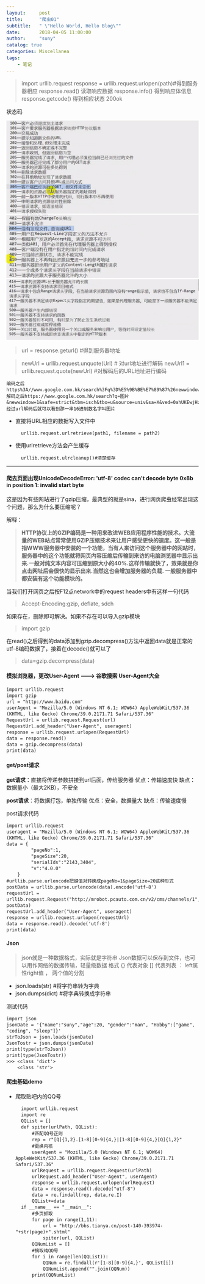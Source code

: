 ```yaml
---
layout:     post
title:      "爬虫01"
subtitle:   " \"Hello World, Hello Blog\""
date:       2018-04-05 11:00:00
author:     "suny"
catalog: true
categories: Miscellanea
tags:
    - 笔记
---
```


> import urllib.request
  response = urllib.request.urlopen(path)#得到服务器相应
  response.read() 读取响应数据
  response.info() 得到响应体信息
  response.getcode() 得到相应状态 200ok
	
状态码
	
<img src="/img/http响应状态V1.png"/>

<img src="/img/http响应状态V2.png"/>

<img src="/img/http响应状态V3.png"/>

> url = response.geturl() #得到服务器地址

> newUrl = urllib.request.unquote(Url) # 对url地址进行解码
> newUrl1 = urllib.request.quote(newUrl) #对解码后的URL地址进行编码

	编码之后https%3A//www.google.com.hk/search%3Fq%3D%E5%9B%BE%E7%89%87%26newwindow%3D1%26safe%3Dstrict
	解码之后https://www.google.com.hk/search?q=图片&newwindow=1&safe=strict&tbm=isch&tbo=u&source=univ&sa=X&ved=0ahUKEwjHzfzTxaraAhWDlZQKHU35D2kQsAQIKw&biw=1600&bih=769
	经过url解码后就可以看到那一串16进制数名字叫图片

- 直接将URL相应的数据写入文件中

		urllib.request.urlretrieve(path1, filename = path2)

- 使用urlretrieve方法会产生缓存

		urllib.request.ulrcleanup()#清楚缓存


---
#### 爬去页面出现**UnicodeDecodeError: 'utf-8' codec can't decode byte 0x8b in position 1: invalid start byte**

这是因为有些网站进行了gzip压缩，最典型的就是sina，进行网页爬虫经常出现这个问题，那么为什么要压缩呢？

解释：
> **HTTP协议上的GZIP编码是一种用来改进WEB应用程序性能的技术。大流量的WEB站点常常使用GZIP压缩技术来让用户感受更快的速度。这一般是指WWW服务器中安装的一个功能，当有人来访问这个服务器中的网站时，服务器中的这个功能就将网页内容压缩后传输到来访的电脑浏览器中显示出来.一般对纯文本内容可压缩到原大小的40%.这样传输就快了，效果就是你点击网址后会很快的显示出来.当然这也会增加服务器的负载. 一般服务器中都安装有这个功能模块的。**

当我们打开网页之后按F12点network中的request headers中有这样一句代码
> Accept-Encoding:gzip, deflate, sdch

如果存在，删除即可解决。如果不存在可以导入gzip模块

> import gzip

在read()之后得到的data添加到gzip.decompress()方法中返回data就是正常的utf-8编码数据了，接着在decode()就可以了

> data=gzip.decompress(data)

#### 模拟浏览器，更改User-Agent  ---> 谷歌搜索  User-Agent大全

	import urllib.request
	import gzip
	url = "http://www.baidu.com"
	userAgent = "Mozilla/5.0 (Windows NT 6.1; WOW64) AppleWebKit/537.36 (KHTML, like Gecko) Chrome/39.0.2171.71 Safari/537.36"
	RequestUrl = urllib.request.Request(url)
	RequestUrl.add_header("User-Agent", useragent)
	response = urllib.request.urlopen(RequestUrl)
	data = response.read()
	data = gzip.decompress(data)
	print(data)

#### get/post请求

**get请求**：直接将传递参数拼接到url后面，传给服务器
优点：传输速度快
缺点：数据量小（最大2KB），不安全

**post请求**：将数据打包，单独传输
优点：安全，数据量大
缺点：传输速度慢

post请求代码

	import urllib.request
	useragent = "Mozilla/5.0 (Windows NT 6.1; WOW64) AppleWebKit/537.36 (KHTML, like Gecko) Chrome/39.0.2171.71 Safari/537.36"
	data = {
	         "pageNo":1,
	         "pageSize":20,
	         "serialIds":"2143,3404",
	         "v":"4.0.0"
	    }
	#urllib.parse.urlencode把键值对转换成pageNo=1&pageSize=20这种形式
	postData = urllib.parse.urlencode(data).encode('utf-8')
	requestUrl = urllib.request.Request("http://mrobot.pcauto.com.cn/v2/cms/channels/1", postData)
	requestUrl.add_header("User-Agent", useragent)
	response = urllib.request.urlopen(requestUrl)
	data = response.read().decode('utf-8')
	print(data)


#### Json

> json就是一种数据格式，实际就是字符串
> Json数据可以保存到文件，也可以用作网络的数据传输，轻量级数据
格式 {} 代表对象 
	[] 代表列表
	： left属性right值
	， 两个值的分割

- json.loads(str)  #将字符串转为字典
- json.dumps(dict) #将字典转换成字符串

测试代码

	import json
	jsonDate = '{"name":"suny","age":20, "gender":"man", "Hobby":["game", "coding", "sleep"]}'
	strToJson = json.loads(jsonDate)
	JsonTostr = json.dumps(jsonDate)
	print(type(strToJson))
	print(type(JsonTostr))
	>>> <class 'dict'>
		<class 'str'>
	
	
	
#### 爬虫基础demo

- 爬取贴吧内的QQ号

		import urllib.request
		import re
		QQList = []
		def spiter(urlPath, QQList):
			#匹配QQ号正则
		    rep = r"[Q]{1,2}.[1-8][0-9]{4,}|[1-8][0-9]{4,}[Q]{1,2}"
			#更换内核
		    userAgent = "Mozilla/5.0 (Windows NT 6.1; WOW64) AppleWebKit/537.36 (KHTML, like Gecko) Chrome/39.0.2171.71 Safari/537.36"
		    urlRequest = urllib.request.Request(urlPath)
		    urlRequest.add_header("User-Agent", userAgent)
		    response = urllib.request.urlopen(urlRequest)
		    data = response.read().decode("utf-8")
		    data = re.findall(rep, data,re.I)
		    QQList+=data
		if __name__ == "__main__":
			#多页抓取
			for page in range(1,11):  
			    url = "http://bbs.tianya.cn/post-140-393974-"+str(page)+".shtml"
			    spiter(url, QQList)
			QQNumList = []
			#摘取纯QQ号
			for i in range(len(QQList)):
			    QQNum = re.findall(r'[1-8][0-9]{4,}', QQList[i])
			    QQNumList.append("".join(QQNum))
			print(QQNumList)



	
